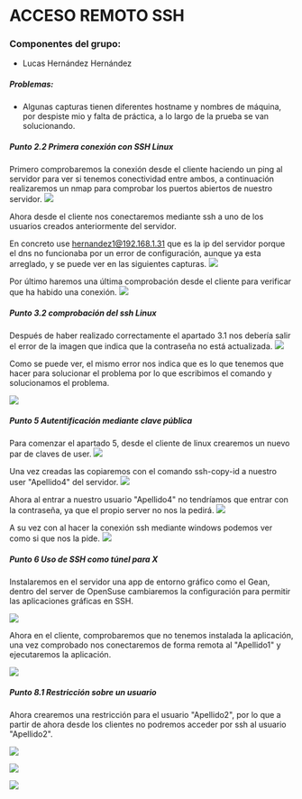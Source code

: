 #  **ACCESO REMOTO SSH**

### Componentes del grupo:
* Lucas Hernández Hernández

##### Problemas:
* Algunas capturas tienen diferentes hostname y nombres de máquina, por despiste mio y falta de práctica, a lo largo de la prueba se van solucionando.

##### **Punto 2.2** Primera conexión con SSH Linux
Primero comprobaremos la conexión desde el cliente haciendo un ping al servidor para ver si tenemos conectividad entre ambos, a continuación realizaremos un nmap para comprobar los puertos abiertos de nuestro servidor.
![](1.png)

Ahora desde el cliente nos conectaremos mediante ssh a uno de los usuarios creados anteriormente del servidor.

En concreto use hernandez1@192.168.1.31 que es la ip del servidor porque el dns no funcionaba por un error de configuración, aunque ya esta arreglado, y se puede ver en las siguientes capturas.
![](1.1.png)

Por último haremos una última comprobación desde el cliente para verificar que ha habido una conexión.
![](1.2.png)

##### **Punto 3.2** comprobación del ssh Linux
Después de haber realizado correctamente el apartado 3.1 nos debería salir el error de la imagen que indica que la contraseña no está actualizada.
![](2.png)

Como se puede ver, el mismo error nos indica que es lo que tenemos que hacer para solucionar el problema por lo que escribimos el comando y solucionamos el problema.

![](2.1.png)

##### **Punto 5** Autentificación mediante clave pública
Para comenzar el apartado 5, desde el cliente de linux crearemos un nuevo par de claves de user.
![](3.png)

Una vez creadas las copiaremos con el comando ssh-copy-id a nuestro user "Apellido4" del servidor.
![](3.1.png)

Ahora al entrar a nuestro usuario "Apellido4" no tendríamos que entrar con la contraseña, ya que el propio server no nos la pedirá.
![](3.2_OpenSuse.png)


A su vez con al hacer la conexión ssh mediante windows podemos ver como si que nos la pide.
![](3.2_Windows.png)

##### **Punto 6** Uso de SSH como túnel para X

Instalaremos en el servidor una app de entorno gráfico como el Gean, dentro del server de OpenSuse  cambiaremos la configuración para permitir las aplicaciones gráficas en SSH.

![](6.png)

Ahora en el cliente, comprobaremos que no tenemos instalada la aplicación, una vez comprobado nos conectaremos de forma remota al "Apellido1" y ejecutaremos la aplicación.

![](6.1.png)

##### **Punto 8.1** Restricción sobre un usuario

Ahora crearemos una restricción para el usuario "Apellido2", por lo que a partir de ahora desde los clientes no podremos acceder por ssh al usuario "Apellido2".

![](8.png)

![](8.1.png)

![](8.2.png)
